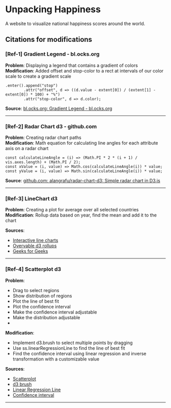# Unpacking Happiness

A website to visualize national happiness scores around the world.

## Citations for modifications

### [Ref-1] Gradient Legend - bl.ocks.org
**Problem**: Displaying a legend that contains a gradient of colors  
**Modification**: Added offset and stop-color to a rect at intervals of our color scale to create a gradient scale 
```
.enter().append("stop")
        .attr("offset", d => ((d.value - extent[0]) / (extent[1] - extent[0]) * 100) + "%")
        .attr("stop-color", d => d.color);
```
**Source**: [bl.ocks.org: Gradient Legend - bl.ocks.org](https://bl.ocks.org/HarryStevens/6eb89487fc99ad016723b901cbd57fde)

---
### [Ref-2] Radar Chart d3 - github.com
**Problem**: Creating radar chart paths   
**Modification**: Math equation for calculating line angles for each attribute axis on a radar chart 
```
const calculateLineAngle = (i) => (Math.PI * 2 * (i + 1) / vis.axes.length) + (Math.PI / 2);
const xValue = (i, value) => Math.cos(calculateLineAngle(i)) * value;
const yValue = (i, value) => Math.sin(calculateLineAngle(i)) * value;
```
**Source**: [github.com: alangrafu/radar-chart-d3: Simple radar chart in D3.js](https://github.com/alangrafu/radar-chart-d3)

---

### [Ref-3] LineChart d3 
**Problem**: Creating a plot for average over all selected countries
**Modification**: Rollup data based on year, find the mean and add it to the chart

**Sources**: 
- [Interactive line charts](https://github.com/UBC-InfoVis/436V-materials/tree/22Jan/d3-examples/d3-interactive-line-chart)
- [Overvable d3 rollups](https://observablehq.com/@d3/d3-group)
- [Geeks for Geeks](https://www.geeksforgeeks.org/d3-js-rollup-method/)
---

### [Ref-4] Scatterplot d3
**Problem**: 
- Drag to select regions 
- Show distribution of regions 
- Plot the line of best fit 
- Plot the confidence interval 
- Make the confidence interval adjustable 
- Make the distribution adjustable 
- 
**Modification**: 
- Implement d3.brush to select multiple points by dragging
- Use ss.linearRegressionLine to find the line of best fit
- Find the confidence interval using linear regression and inverse transformation with a customizable value

**Sources**:
- [Scatterplot](https://github.com/UBC-InfoVis/436V-materials/tree/22Jan/d3-examples/d3-interactive-scatter-plot)
- [d3 brush](https://github.com/d3/d3-brush)
- [Linear Regression Line](https://observablehq.com/@bbruneau/simple-linear-regression-scatterplot-with-d3)
- [Confidence interval](https://www.statisticshowto.com/probability-and-statistics/confidence-interval/)
---
